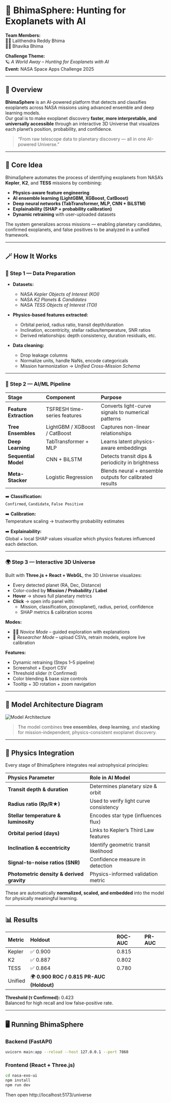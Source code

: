 # 🌌 BhimaSphere: Hunting for Exoplanets with AI

**Team Members:**  
👨‍🚀 Lalithendra Reddy Bhima  
👩‍🚀 Bhavika Bhima  

**Challenge Theme:**  
🪐 *A World Away – Hunting for Exoplanets with AI*  
**Event:** NASA Space Apps Challenge 2025  

---

## 🚀 Overview

**BhimaSphere** is an AI-powered platform that detects and classifies exoplanets across NASA missions using advanced ensemble and deep learning models.  
Our goal is to make exoplanet discovery **faster, more interpretable, and universally accessible** through an interactive 3D Universe that visualizes each planet’s position, probability, and confidence.

> “From raw telescope data to planetary discovery — all in one AI-powered Universe.”

---

## 🧠 Core Idea

BhimaSphere automates the process of identifying exoplanets from NASA’s **Kepler**, **K2**, and **TESS** missions by combining:
- **Physics-aware feature engineering**
- **AI ensemble learning (LightGBM, XGBoost, CatBoost)**
- **Deep neural networks (TabTransformer, MLP, CNN + BiLSTM)**
- **Explainability (SHAP + probability calibration)**
- **Dynamic retraining** with user-uploaded datasets  

The system generalizes across missions — enabling planetary candidates, confirmed exoplanets, and false positives to be analyzed in a unified framework.

---

## 🪄 How It Works

### 🧩 Step 1 — Data Preparation
- **Datasets:**  
  - NASA *Kepler Objects of Interest (KOI)*  
  - NASA *K2 Planets & Candidates*  
  - NASA *TESS Objects of Interest (TOI)*  

- **Physics-based features extracted:**
  - Orbital period, radius ratio, transit depth/duration
  - Inclination, eccentricity, stellar radius/temperature, SNR ratios
  - Derived relationships: depth consistency, duration residuals, etc.

- **Data cleaning:**  
  - Drop leakage columns  
  - Normalize units, handle NaNs, encode categoricals  
  - Mission harmonization → *Unified Cross-Mission Schema*

---

### 🧠 Step 2 — AI/ML Pipeline

| Stage | Component | Purpose |
|:------|:-----------|:--------|
| **Feature Extraction** | TSFRESH time-series features | Converts light-curve signals to numerical patterns |
| **Tree Ensembles** | LightGBM / XGBoost / CatBoost | Captures non-linear relationships |
| **Deep Learning** | TabTransformer + MLP | Learns latent physics-aware embeddings |
| **Sequential Model** | CNN + BiLSTM | Detects transit dips & periodicity in brightness |
| **Meta-Stacker** | Logistic Regression | Blends neural + ensemble outputs for calibrated results |

➡️ **Classification:**  
`Confirmed`, `Candidate`, `False Positive`

➡️ **Calibration:**  
Temperature scaling → trustworthy probability estimates  

➡️ **Explainability:**  
Global + local SHAP values visualize which physics features influenced each detection.

---

### 🌍 Step 3 — Interactive 3D Universe

Built with **Three.js + React + WebGL**, the 3D Universe visualizes:
- Every detected planet (RA, Dec, Distance)
- Color-coded by **Mission / Probability / Label**
- **Hover** → shows full planetary metrics  
- **Click** → open info panel with:
  - Mission, classification, p(exoplanet), radius, period, confidence
  - SHAP metrics & calibration scores  

**Modes:**
- 🧑‍🚀 *Novice Mode* – guided exploration with explanations  
- 🧪 *Researcher Mode* – upload CSVs, retrain models, explore live calibration  

**Features:**
- Dynamic retraining (Steps 1–5 pipeline)  
- Screenshot + Export CSV  
- Threshold slider (τ Confirmed)  
- Color blending & base size controls  
- Tooltip + 3D rotation + zoom navigation  

---

## 🧬 Model Architecture Diagram

![Model Architecture](https://raw.githubusercontent.com/lalithbhima/bhimasphere/main/docs/architecture.png)

> The model combines **tree ensembles**, **deep learning**, and **stacking** for mission-independent, physics-consistent exoplanet discovery.

---

## 🔬 Physics Integration

Every stage of BhimaSphere integrates real astrophysical principles:

| Physics Parameter | Role in AI Model |
|:------------------|:----------------|
| **Transit depth & duration** | Determines planetary size & orbit |
| **Radius ratio (Rp/R★)** | Used to verify light curve consistency |
| **Stellar temperature & luminosity** | Encodes star type (influences flux) |
| **Orbital period (days)** | Links to Kepler’s Third Law features |
| **Inclination & eccentricity** | Identify geometric transit likelihood |
| **Signal-to-noise ratios (SNR)** | Confidence measure in detection |
| **Photometric density & derived gravity** | Physics-informed validation metric |

These are automatically **normalized, scaled, and embedded** into the model for physically meaningful learning.

---

## 📊 Results

| Metric | Holdout | ROC-AUC | PR-AUC |
|:-------|:--------|:--------|:--------|
| Kepler | ✅ 0.900 | 0.815 |
| K2 | ✅ 0.887 | 0.802 |
| TESS | ✅ 0.864 | 0.780 |
| Unified | 🌍 **0.900 ROC / 0.815 PR-AUC (Holdout)** |

**Threshold (τ Confirmed):** 0.423  
Balanced for high recall and low false-positive rate.

---

## 🖥️ Running BhimaSphere

### Backend (FastAPI)
```bash
uvicorn main:app --reload --host 127.0.0.1 --port 7860
```
### Frontend (React + Three.js)
```bash
cd nasa-exo-ui
npm install
npm run dev
```
Then open http://localhost:5173/universe



